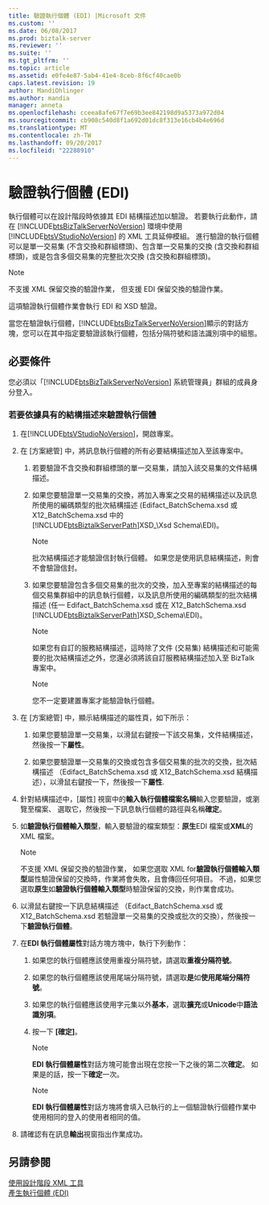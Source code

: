 ```yaml
---
title: 驗證執行個體 (EDI) |Microsoft 文件
ms.custom: ''
ms.date: 06/08/2017
ms.prod: biztalk-server
ms.reviewer: ''
ms.suite: ''
ms.tgt_pltfrm: ''
ms.topic: article
ms.assetid: e0fe4e87-5ab4-41e4-8ceb-8f6cf40cae0b
caps.latest.revision: 19
author: MandiOhlinger
ms.author: mandia
manager: anneta
ms.openlocfilehash: cceea8afe67f7e69b3ee842198d9a5373a972d04
ms.sourcegitcommit: cb908c540d8f1a692d01dc8f313e16cb4b4e696d
ms.translationtype: MT
ms.contentlocale: zh-TW
ms.lasthandoff: 09/20/2017
ms.locfileid: "22288910"
---
```

# <a name="validating-an-instance-edi"></a>驗證執行個體 (EDI)
執行個體可以在設計階段時依據其 EDI 結構描述加以驗證。 若要執行此動作，請在 [!INCLUDE[btsBizTalkServerNoVersion](../includes/btsbiztalkservernoversion-md.md)] 環境中使用 [!INCLUDE[btsVStudioNoVersion](../includes/btsvstudionoversion-md.md)] 的 XML 工具延伸模組。 進行驗證的執行個體可以是單一交易集 (不含交換和群組標頭)、包含單一交易集的交換 (含交換和群組標頭)，或是包含多個交易集的完整批次交換 (含交換和群組標頭)。  
  
> [!NOTE]
>  不支援 XML 保留交換的驗證作業， 但支援 EDI 保留交換的驗證作業。  
  
 這項驗證執行個體作業會執行 EDI 和 XSD 驗證。  
  
 當您在驗證執行個體，[!INCLUDE[btsBizTalkServerNoVersion](../includes/btsbiztalkservernoversion-md.md)]顯示的對話方塊，您可以在其中指定要驗證該執行個體，包括分隔符號和語法識別項中的組態。  
  
## <a name="prerequisites"></a>必要條件  
 您必須以「[!INCLUDE[btsBizTalkServerNoVersion](../includes/btsbiztalkservernoversion-md.md)] 系統管理員」群組的成員身分登入。  
  
### <a name="to-validate-an-instance-against-its-schema"></a>若要依據具有的結構描述來驗證執行個體  
  
1.  在[!INCLUDE[btsVStudioNoVersion](../includes/btsvstudionoversion-md.md)]，開啟專案。  
  
2.  在 [方案總管] 中，將訊息執行個體的所有必要結構描述加入至該專案中。  
  
    1.  若要驗證不含交換和群組標頭的單一交易集，請加入該交易集的文件結構描述。  
  
    2.  如果您要驗證單一交易集的交換，將加入專案之交易的結構描述以及訊息所使用的編碼類型的批次結構描述 (Edifact_BatchSchema.xsd 或 X12_BatchSchema.xsd 中的[!INCLUDE[btsBiztalkServerPath](../includes/btsbiztalkserverpath-md.md)]XSD_\Xsd Schema\EDI)。  
  
        > [!NOTE]
        >  批次結構描述才能驗證信封執行個體。 如果您是使用訊息結構描述，則會不會驗證信封。  
  
    3.  如果您要驗證包含多個交易集的批次的交換，加入至專案的結構描述的每個交易集群組中的訊息執行個體，以及訊息所使用的編碼類型的批次結構描述 (任一 Edifact_BatchSchema.xsd 或在 X12_BatchSchema.xsd [!INCLUDE[btsBiztalkServerPath](../includes/btsbiztalkserverpath-md.md)]XSD_Schema\EDI)。  
  
        > [!NOTE]
        >  如果您有自訂的服務結構描述，這時除了文件 (交易集) 結構描述和可能需要的批次結構描述之外，您還必須將該自訂服務結構描述加入至 BizTalk 專案中。  
  
        > [!NOTE]
        >  您不一定要建置專案才能驗證執行個體。  
  
3.  在 [方案總管] 中，顯示結構描述的屬性頁，如下所示：  
  
    1.  如果您要驗證單一交易集，以滑鼠右鍵按一下該交易集，文件結構描述，然後按一下**屬性**。  
  
    2.  如果您要驗證單一交易集的交換或包含多個交易集的批次的交換，批次結構描述 （Edifact_BatchSchema.xsd 或 X12_BatchSchema.xsd 結構描述），以滑鼠右鍵按一下，然後按一下**屬性**.  
  
4.  針對結構描述中，[屬性] 視窗中的**輸入執行個體檔案名稱**輸入您要驗證，或瀏覽至檔案、 選取它，然後按一下訊息執行個體的路徑與名稱**確定**。  
  
5.  如**驗證執行個體輸入類型**，輸入要驗證的檔案類型：**原生**EDI 檔案或**XML**的 XML 檔案。  
  
    > [!NOTE]
    >  不支援 XML 保留交換的驗證作業， 如果您選取 XML for**驗證執行個體輸入類型**屬性驗證保留的交換時，作業將會失敗，且會傳回任何項目。 不過，如果您選取**原生**如**驗證執行個體輸入類型**時驗證保留的交換，則作業會成功。  
  
6.  以滑鼠右鍵按一下訊息結構描述 （Edifact_BatchSchema.xsd 或 X12_BatchSchema.xsd 若驗證單一交易集的交換或批次的交換），然後按一下**驗證執行個體**。  
  
7.  在**EDI 執行個體屬性**對話方塊方塊中，執行下列動作：  
  
    1.  如果您的執行個體應該使用重複分隔符號，請選取**重複分隔符號**。  
  
    2.  如果您的執行個體應該使用尾端分隔符號，請選取**是**如**使用尾端分隔符號**。  
  
    3.  如果您的執行個體應該使用字元集以外**基本**，選取**擴充**或**Unicode**中**語法識別項**。  
  
    4.  按一下 **[確定]**。  
  
        > [!NOTE]
        >  **EDI 執行個體屬性**對話方塊可能會出現在您按一下之後的第二次**確定**。 如果是的話，按一下**確定**一次。  
  
        > [!NOTE]
        >  **EDI 執行個體屬性**對話方塊將會填入已執行的上一個驗證執行個體作業中使用相同的登入的使用者相同的值。  
  
8.  請確認有在訊息**輸出**視窗指出作業成功。  
  
## <a name="see-also"></a>另請參閱  
 [使用設計階段 XML 工具](../core/using-design-time-xml-tools.md)   
 [產生執行個體 (EDI)](../core/generating-an-instance-edi.md)